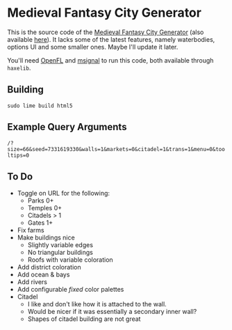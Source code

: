 # Medieval Fantasy City Generator
This is the source code of the [Medieval Fantasy City Generator](https://watabou.itch.io/medieval-fantasy-city-generator/) (also available [here](http://fantasycities.watabou.ru/?size=15&seed=682063530)). It 
lacks some of the latest features, namely waterbodies, options UI and some smaller ones. Maybe I'll update it later. 

You'll need [OpenFL](https://github.com/openfl/openfl) and [msignal](https://github.com/massiveinteractive/msignal) 
to run this code, both available through `haxelib`.



## Building
`sudo lime build html5`

## Example Query Arguments
`/?size=66&seed=7331619330&walls=1&markets=0&citadel=1&trans=1&menu=0&tooltips=0`

## To Do

* Toggle on URL for the following:
  - Parks 0+
  - Temples 0+
  - Citadels > 1
  - Gates 1+
* Fix farms
* Make buildings nice
  - Slightly variable edges
  - No triangular buildings
  - Roofs with variable coloration
* Add district coloration
* Add ocean & bays
* Add rivers
* Add configurable *fixed* color palettes
* Citadel
  - I like and don't like how it is attached to the wall.
  - Would be nicer if it was essentially a secondary inner wall?
  - Shapes of citadel building are not great

